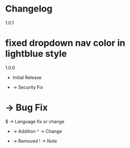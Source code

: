 # Changelog

1.0.1
# fixed dropdown nav color in lightblue style

1.0.0
+ Initial Release



* -> Security Fix
# -> Bug Fix
$ -> Language fix or change
+ -> Addition
^ -> Change
- -> Removed
! -> Note
